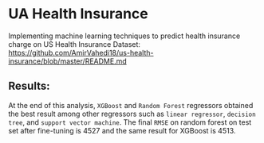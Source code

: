 # UA Health Insurance
Implementing machine learning techniques to predict health insurance charge on US Health Insurance Dataset:
https://github.com/AmirVahedi18/us-health-insurance/blob/master/README.md

## Results:
At the end of this analysis, ``XGBoost`` and ``Random Forest`` regressors obtained the best result among other regressors such as ``linear regressor``, ``decision tree``, and ``support vector machine``. The final ``RMSE`` on random forest on test set after fine-tuning is 4527 and the same result for XGBoost is 4513. 

